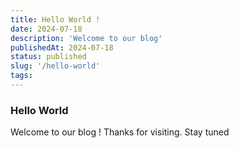 ```yaml
---
title: Hello World !
date: 2024-07-18
description: 'Welcome to our blog'
publishedAt: 2024-07-18
status: published
slug: '/hello-world'
tags: 
---
```


### Hello World

Welcome to our blog ! Thanks for visiting. Stay tuned

